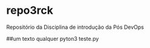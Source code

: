 # repo3rck
Repositório da Disciplina de introdução da Pós DevOps

##um texto qualquer
pyton3 teste.py
